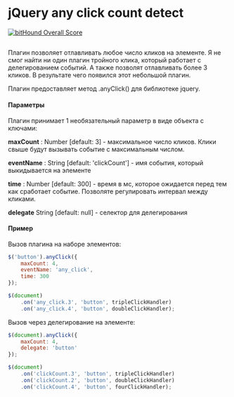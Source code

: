 # jQuery any click count detect

[![bitHound Overall Score](https://www.bithound.io/github/alexpts/jquery.any.click.event/badges/score.svg)](https://www.bithound.io/github/alexpts/jquery.any.click.event)

## 

Плагин позволяет отлавливать любое число кликов на элементе. 
Я не смог найти ни один плагин тройного клика, который работает с делегированием событий. А также позволят отлавливать более 3 кликов. В результате чего появился этот небольшой плагин.

Плагин предоставляет метод .anyClick() для библиотеке jquery.

#### Параметры
Плагин принимает 1 необязательный параметр в виде объекта с ключами:

**maxCount** : Number [default: 3] - максимальное число кликов. Клики свыше будут вызывать событие с максимальным числом.

**eventName** : String [default: 'clickCount'] - имя события, который выкидывается на элементе

**time** : Number [default: 300] - время в мс, которое ожидается перед тем как сработает событие. Позволяте регулировать интервал между кликами.

**delegate** String [default: null] - селектор для делегирования

#### Пример

Вызов плагина на наборе элементов:
`````javascript
$('button').anyClick({
	maxCount: 4,
	eventName: 'any_click',
	time: 300
});

$(document)
	.on('any_click.3', 'button', tripleClickHandler)
	.on('any_click.4', 'button', doubleClickHandler);
`````

Вызов через делегирование на элементе:
`````javascript
$(document).anyClick({
	maxCount: 4,
	delegate: 'button'
});

$(document)
	.on('clickCount.3', 'button', tripleClickHandler)
	.on('clickCount.2', 'button', doubleClickHandler)
	.on('clickCount.4', 'button', fourClickHandler);
`````
